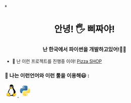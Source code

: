 ⁸<h1 align="center">안녕! 🖐 삐짜야!</h1>
<h3 align="center">난 한국에서 파이썬을 개발하고있어!🧑‍💻</h3>

- 🔭 난 이런 프로젝트를 진행중 이야! [Pizza SHOP](https://github.com/PPIZZZA/pizza-shop)

<h3 align="left">🎸 나는 이런언어와 이런 툴을 이용해😃 :</h3>
<p align="left"> <a href="https://www.linux.org/" target="_blank" rel="noreferrer"> <img src="https://raw.githubusercontent.com/devicons/devicon/master/icons/linux/linux-original.svg" alt="linux" width="40" height="40"/> </a> <a href="https://www.python.org" target="_blank" rel="noreferrer"> <img src="https://raw.githubusercontent.com/devicons/devicon/master/icons/python/python-original.svg" alt="python" width="40" height="40"/> </a> </p>

